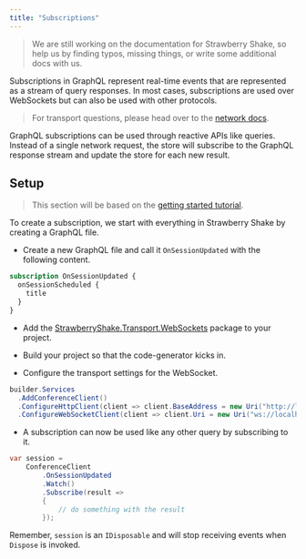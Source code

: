 ```yaml
---
title: "Subscriptions"
---
```


> We are still working on the documentation for Strawberry Shake, so help us by finding typos, missing things, or write some additional docs with us.

Subscriptions in GraphQL represent real-time events that are represented as a stream of query responses. In most cases, subscriptions are used over WebSockets but can also be used with other protocols.

> For transport questions, please head over to the [network docs](/docs/strawberryshake/networking).

GraphQL subscriptions can be used through reactive APIs like queries. Instead of a single network request, the store will subscribe to the GraphQL response stream and update the store for each new result.

## Setup

> This section will be based on the [getting started tutorial](/docs/strawberryshake/get-started).

To create a subscription, we start with everything in Strawberry Shake by creating a GraphQL file.

* Create a new GraphQL file and call it `OnSessionUpdated` with the following content.

```graphql
subscription OnSessionUpdated {
  onSessionScheduled {
    title
  }
}
```

* Add the [StrawberryShake.Transport.WebSockets](https://www.nuget.org/packages/StrawberryShake.Transport.WebSockets) package to your project.

* Build your project so that the code-generator kicks in.

* Configure the transport settings for the WebSocket.

```csharp
builder.Services
  .AddConferenceClient()
  .ConfigureHttpClient(client => client.BaseAddress = new Uri("http://localhost:5050/graphql"))
  .ConfigureWebSocketClient(client => client.Uri = new Uri("ws://localhost:5050/graphql"));
```

* A subscription can now be used like any other query by subscribing to it.

```csharp
var session =
    ConferenceClient
        .OnSessionUpdated
        .Watch()
        .Subscribe(result =>
        {
            // do something with the result
        });
```

Remember, `session` is an `IDisposable` and will stop receiving events when `Dispose` is invoked.

